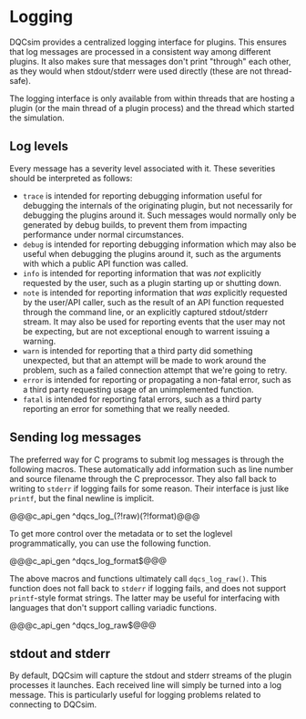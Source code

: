 # Logging

DQCsim provides a centralized logging interface for plugins. This ensures that
log messages are processed in a consistent way among different plugins. It also
makes sure that messages don't print "through" each other, as they would when
stdout/stderr were used directly (these are not thread-safe).

The logging interface is only available from within threads that are hosting a
plugin (or the main thread of a plugin process) and the thread which started
the simulation.

## Log levels

Every message has a severity level associated with it. These severities should
be interpreted as follows:

 - `trace` is intended for reporting debugging information useful for debugging
   the internals of the originating plugin, but not necessarily for debugging
   the plugins around it. Such messages would normally only be generated by
   debug builds, to prevent them from impacting performance under normal
   circumstances.
 - `debug` is intended for reporting debugging information which may also be
   useful when debugging the plugins around it, such as the arguments with
   which a public API function was called.
 - `info` is intended for reporting information that was *not* explicitly
   requested by the user, such as a plugin starting up or shutting down.
 - `note` is intended for reporting information that *was* explicitly requested
   by the user/API caller, such as the result of an API function requested
   through the command line, or an explicitly captured stdout/stderr stream. It
   may also be used for reporting events that the user may not be expecting,
   but are not exceptional enough to warrent issuing a warning.
 - `warn` is intended for reporting that a third party did something
   unexpected, but that an attempt will be made to work around the problem,
   such as a failed connection attempt that we're going to retry.
 - `error` is intended for reporting or propagating a non-fatal error, such as
   a third party requesting usage of an unimplemented function.
 - `fatal` is intended for reporting fatal errors, such as a third party
   reporting an error for something that we really needed.

## Sending log messages

The preferred way for C programs to submit log messages is through the
following macros. These automatically add information such as line number and
source filename through the C preprocessor. They also fall back to writing to
`stderr` if logging fails for some reason. Their interface is just like
`printf`, but the final newline is implicit.

@@@c_api_gen ^dqcs_log_(?!raw)(?!format)@@@

To get more control over the metadata or to set the loglevel programmatically,
you can use the following function.

@@@c_api_gen ^dqcs_log_format$@@@

The above macros and functions ultimately call `dqcs_log_raw()`. This function
does not fall back to `stderr` if logging fails, and does not support
`printf`-style format strings. The latter may be useful for interfacing with
languages that don't support calling variadic functions.

@@@c_api_gen ^dqcs_log_raw$@@@

## stdout and stderr

By default, DQCsim will capture the stdout and stderr streams of the plugin
processes it launches. Each received line will simply be turned into a log
message. This is particularly useful for logging problems related to
connecting to DQCsim.
